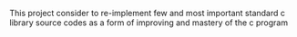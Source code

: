 This project consider to re-implement few and most important standard c library source codes as a form of improving and mastery of the c program
